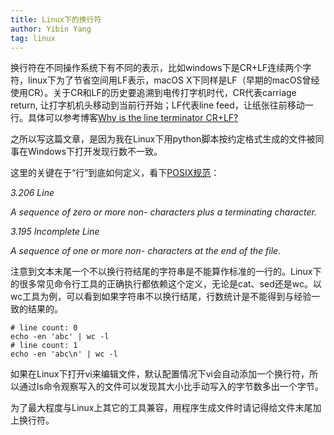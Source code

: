 ```yaml
---
title: Linux下的换行符
author: Yibin Yang
tag: linux
---
```


换行符在不同操作系统下有不同的表示，比如windows下是CR+LF连续两个字符，linux下为了节省空间用LF表示，macOS X下同样是LF（早期的macOS曾经使用CR）。关于CR和LF的历史要追溯到电传打字机时代，CR代表carriage return,  让打字机机头移动到当前行开始；LF代表line feed，让纸张往前移动一行。具体可以参考博客[Why is the line terminator CR+LF?](https://devblogs.microsoft.com/oldnewthing/?p=40193)

之所以写这篇文章，是因为我在Linux下用python脚本按约定格式生成的文件被同事在Windows下打开发现行数不一致。

这里的关键在于“行”到底如何定义，看下[POSIX规范](https://pubs.opengroup.org/onlinepubs/9699919799/basedefs/V1_chap03.html)：

*3.206 Line*

*A sequence of zero or more non- <newline> characters plus a terminating <newline> character.*

*3.195 Incomplete Line*

*A sequence of one or more non- <newline> characters at the end of the file.*

注意到文本末尾一个不以换行符结尾的字符串是不能算作标准的一行的。Linux下的很多常见命令行工具的正确执行都依赖这个定义，无论是cat、sed还是wc。以wc工具为例，可以看到如果字符串不以换行结尾，行数统计是不能得到与经验一致的结果的。

```shell
# line count: 0
echo -en 'abc' | wc -l
# line count: 1
echo -en 'abc\n' | wc -l
```

如果在Linux下打开vi来编辑文件，默认配置情况下vi会自动添加一个换行符，所以通过ls命令观察写入的文件可以发现其大小比手动写入的字节数多出一个字节。

为了最大程度与Linux上其它的工具兼容，用程序生成文件时请记得给文件末尾加上换行符。
